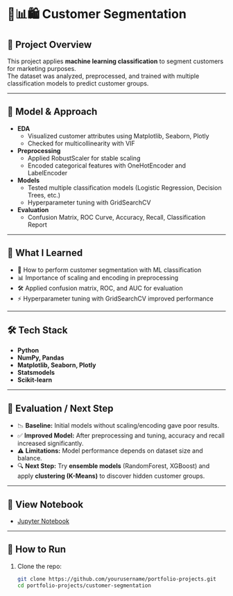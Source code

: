 
# 👥📊🛍️ Customer Segmentation

## 📂 Project Overview
This project applies **machine learning classification** to segment customers for marketing purposes.  
The dataset was analyzed, preprocessed, and trained with multiple classification models to predict customer groups.

---

## 🤖 Model & Approach
- **EDA**
  - Visualized customer attributes using Matplotlib, Seaborn, Plotly
  - Checked for multicollinearity with VIF
- **Preprocessing**
  - Applied RobustScaler for stable scaling
  - Encoded categorical features with OneHotEncoder and LabelEncoder
- **Models**
  - Tested multiple classification models (Logistic Regression, Decision Trees, etc.)
  - Hyperparameter tuning with GridSearchCV
- **Evaluation**
  - Confusion Matrix, ROC Curve, Accuracy, Recall, Classification Report

---

## 🎯 What I Learned
- 👥 How to perform customer segmentation with ML classification  
- 📊 Importance of scaling and encoding in preprocessing  
- 🛠 Applied confusion matrix, ROC, and AUC for evaluation  
- ⚡ Hyperparameter tuning with GridSearchCV improved performance  

---

## 🛠 Tech Stack
- **Python**
- **NumPy, Pandas**
- **Matplotlib, Seaborn, Plotly**
- **Statsmodels**
- **Scikit-learn**

---

## 📌 Evaluation / Next Step
- 📉 **Baseline:** Initial models without scaling/encoding gave poor results.  
- ✅ **Improved Model:** After preprocessing and tuning, accuracy and recall increased significantly.  
- ⚠️ **Limitations:** Model performance depends on dataset size and balance.  
- 🔍 **Next Step:** Try **ensemble models** (RandomForest, XGBoost) and apply **clustering (K-Means)** to discover hidden customer groups.  

---

## 🔗 View Notebook
- [Jupyter Notebook](Customer%20Segmentation.ipynb)

---

## 🚀 How to Run
1. Clone the repo:  
   ```bash
   git clone https://github.com/yourusername/portfolio-projects.git
   cd portfolio-projects/customer-segmentation
